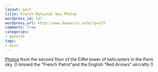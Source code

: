 ```yaml
--- 
layout: post
title: French National Day Photos
wordpress_id: 137
wordpress_url: http://www.dewavrin.info/?p=137
comments: true
categories: 
- general
tags:
- misc
---
```

[Photos](http://www.dewavrin.info/14juillet2004/) from the second floor of the Eiffel tower of helicopters in the Paris sky. (I missed the "French Patrol"and the English "Red Arrows" aircrafts !)

